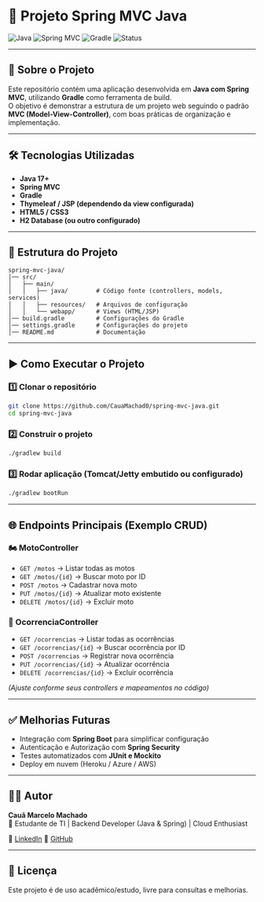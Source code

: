 # 🚀 Projeto Spring MVC Java

![Java](https://img.shields.io/badge/Java-17-red?logo=java&logoColor=white)
![Spring MVC](https://img.shields.io/badge/Spring-MVC-brightgreen?logo=spring&logoColor=white)
![Gradle](https://img.shields.io/badge/Gradle-Build-blue?logo=gradle&logoColor=white)
![Status](https://img.shields.io/badge/Status-Em%20Desenvolvimento-yellow)

---

## 📖 Sobre o Projeto
Este repositório contém uma aplicação desenvolvida em **Java com Spring MVC**, utilizando **Gradle** como ferramenta de build.  
O objetivo é demonstrar a estrutura de um projeto web seguindo o padrão **MVC (Model-View-Controller)**, com boas práticas de organização e implementação.

---

## 🛠️ Tecnologias Utilizadas
- **Java 17+**
- **Spring MVC**
- **Gradle**
- **Thymeleaf / JSP (dependendo da view configurada)**
- **HTML5 / CSS3**
- **H2 Database (ou outro configurado)**

---

## 📂 Estrutura do Projeto
```
spring-mvc-java/
│── src/
│   ├── main/
│   │   ├── java/        # Código fonte (controllers, models, services)
│   │   ├── resources/   # Arquivos de configuração
│   │   └── webapp/      # Views (HTML/JSP)
│── build.gradle         # Configurações do Gradle
│── settings.gradle      # Configurações do projeto
│── README.md            # Documentação
```

---

## ▶️ Como Executar o Projeto

### 1️⃣ Clonar o repositório
```bash
git clone https://github.com/CauaMachad0/spring-mvc-java.git
cd spring-mvc-java
```

### 2️⃣ Construir o projeto
```bash
./gradlew build
```

### 3️⃣ Rodar aplicação (Tomcat/Jetty embutido ou configurado)
```bash
./gradlew bootRun
```

---

## 🌐 Endpoints Principais (Exemplo CRUD)

### 🏍️ MotoController
- `GET /motos` → Listar todas as motos  
- `GET /motos/{id}` → Buscar moto por ID  
- `POST /motos` → Cadastrar nova moto  
- `PUT /motos/{id}` → Atualizar moto existente  
- `DELETE /motos/{id}` → Excluir moto  

### 📄 OcorrenciaController
- `GET /ocorrencias` → Listar todas as ocorrências  
- `GET /ocorrencias/{id}` → Buscar ocorrência por ID  
- `POST /ocorrencias` → Registrar nova ocorrência  
- `PUT /ocorrencias/{id}` → Atualizar ocorrência  
- `DELETE /ocorrencias/{id}` → Excluir ocorrência  

*(Ajuste conforme seus controllers e mapeamentos no código)*

---

## ✅ Melhorias Futuras
- Integração com **Spring Boot** para simplificar configuração
- Autenticação e Autorização com **Spring Security**
- Testes automatizados com **JUnit e Mockito**
- Deploy em nuvem (Heroku / Azure / AWS)

---

## 👨‍💻 Autor
**Cauã Marcelo Machado**  
📌 Estudante de TI | Backend Developer (Java & Spring) | Cloud Enthusiast  

🔗 [LinkedIn]([https://www.linkedin.com/in/cauã-machado](https://www.linkedin.com/in/caua-machado-dev))  
🔗 [GitHub](https://github.com/CauaMachad0)

---

## 📜 Licença
Este projeto é de uso acadêmico/estudo, livre para consultas e melhorias.  
